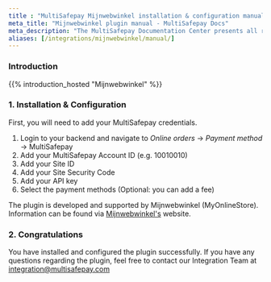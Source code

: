 ```yaml
---
title : "MultiSafepay Mijnwebwinkel installation & configuration manual"
meta_title: "Mijnwebwinkel plugin manual - MultiSafepay Docs"
meta_description: "The MultiSafepay Documentation Center presents all relevant information about our Plugins and API. You can also find support pages for payment methods, tools and general questions as well as the contact details of our Support and Integration Teams."
aliases: [/integrations/mijnwebwinkel/manual/]
---
```

### Introduction

{{% introduction_hosted "Mijnwebwinkel" %}}

### 1. Installation & Configuration

First, you will need to add your MultiSafepay credentials.

1. Login to your backend and navigate to _Online orders_ → _Payment method_ → MultiSafepay
2. Add your MultiSafepay Account ID (e.g. 10010010)
3. Add your Site ID
4. Add your Site Security Code
5. Add your API key
6. Select the payment methods (Optional: you can add a fee)


The plugin is developed and supported by Mijnwebwinkel (MyOnlineStore). Information can be found via [Mijnwebwinkel's](https://www.mijnwebwinkel.nl/partner/multisafepay) website.

### 2. Congratulations

You have installed and configured the plugin successfully. If you have any questions regarding the plugin, feel free to contact our Integration Team at <integration@multisafepay.com>



